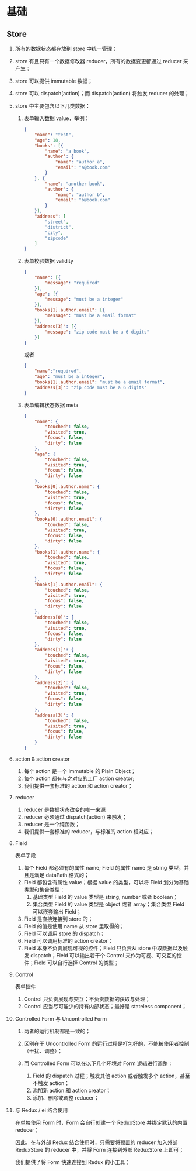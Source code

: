 # 基础

## Store

1. 所有的数据状态都存放到 store 中统一管理；
2. store 有且只有一个数据修改器 reducer，所有的数据变更都通过 reducer 来产生；
3. store 可以提供 immutable 数据；
4. store 可以 dispatch(action)；而 dispatch(action) 将触发 reducer 的处理；
5. store 中主要包含以下几类数据：

    1. 表单输入数据 value，举例：

        ```json
        {
            "name": "test",
            "age": 18,
            "books": [{
                "name": "a book",
                "author": {
                    "name": "author a",
                    "email": "a@book.com"
                }
            }, {
                "name": "another book",
                "author": {
                    "name": "author b",
                    "email": "b@book.com"
                }
            }],
            "address": [
                "street",
                "district",
                "city",
                "zipcode"
            ]
        }
        ```

    2. 表单校验数据 validity

        ```json
        {
            "name": [{
                "message": "required"
            }],
            "age": [{
                "message": "must be a integer"
            }],
            "books[1].author.email": [{
                "message": "must be a email format"
            }],
            "address[3]": [{
                "message": "zip code must be a 6 digits"
            }]
        }
        ```

        或者

        ```json
        {
            "name":"required",
            "age": "must be a integer",
            "books[1].author.email": "must be a email format",
            "address[3]": "zip code must be a 6 digits"
        }
        ```

    3. 表单编辑状态数据 meta

        ```json
        {
            "name": {
                "touched": false,
                "visited": true,
                "focus": false,
                "dirty": false
            },
            "age": {
                "touched": false,
                "visited": true,
                "focus": false,
                "dirty": false
            },
            "books[0].author.name": {
                "touched": false,
                "visited": true,
                "focus": false,
                "dirty": false
            },
            "books[0].author.email": {
                "touched": false,
                "visited": true,
                "focus": false,
                "dirty": false
            },
            "books[1].author.name": {
                "touched": false,
                "visited": true,
                "focus": false,
                "dirty": false
            },
            "books[1].author.email": {
                "touched": false,
                "visited": true,
                "focus": false,
                "dirty": false
            },
            "address[0]": {
                "touched": false,
                "visited": true,
                "focus": false,
                "dirty": false
            },
            "address[1]": {
                "touched": false,
                "visited": true,
                "focus": false,
                "dirty": false
            },
            "address[2]": {
                "touched": false,
                "visited": true,
                "focus": false,
                "dirty": false
            },
            "address[3]": {
                "touched": false,
                "visited": true,
                "focus": false,
                "dirty": false
            }
        }
        ```

2. action & action creator

    1. 每个 action 是一个 immutable 的 Plain Object；
    2. 每个 action 都有与之对应的工厂 action creator;
    3. 我们提供一套标准的 action 和 action creator；

2. reducer

    1. reducer 是数据状态改变的唯一来源
    2. reducer 必须通过 dispatch(action) 来触发；
    3. reducer 是一个纯函数；
    4. 我们提供一套标准的 reducer，与标准的 action 相对应；

3. Field

    表单字段

    1. 每个 Field 都必须有的属性 name; Field 的属性 name 是 string 类型，并且是满足 dataPath 格式的；
    2. Field 都包含有属性 value；根据 value 的类型，可以将 Field 划分为基础类型和集合类型：
        1. 基础类型 Field 的 value 类型是 string, number 或者 boolean；
        2. 集合类型 Field 的 value 类型是 object 或者 array；集合类型 Field 可以嵌套输出 Field；
    3. Field 是直接连接到 store 的；
    4. Field 的值是使用 name 从 store 里取得的；
    5. Field 可以调用 store 的 dispatch；
    6. Field 可以调用标准的 action creator；
    7. Field 本身不负责展现可视的控件；Field 只负责从 store 中取数据以及触发 dispatch；Field 可以输出若干个 Control 来作为可视、可交互的控件；Field 可以自行选择 Control 的类型；

4. Control

    表单控件

    1. Control 只负责展现与交互；不负责数据的获取与处理；
    2. Control 应当尽可能少的持有内部状态；最好是 stateless component；

4. Controlled Form 与 Uncontrolled Form

    1. 两者的运行机制都是一致的；
    2. 区别在于 Uncontrolled Form 的运行过程是打包好的，不能被使用者控制（干扰、调整）；
    3. 而 Controlled Form 可以在以下几个环境对 Form 逻辑进行调整：

        1. Field 的 dispatch 过程；触发其他 action 或者触发多个 action，甚至不触发 action；
        2. 添加新 action 和 action creator；
        3. 添加、删除或调整 reducer；

5. 与 Redux / ei 结合使用

    在单独使用 Form 时，Form 会自行创建一个 ReduxStore 并绑定默认的内置 reducer；

    因此，在与外部 Redux 结合使用时，只需要将预置的 reducer 加入外部 ReduxStore 的 reducer 中，并将 Form 连接到外部 ReduxStore 上即可；

    我们提供了将 Form 快速连接到 Redux 的小工具；
